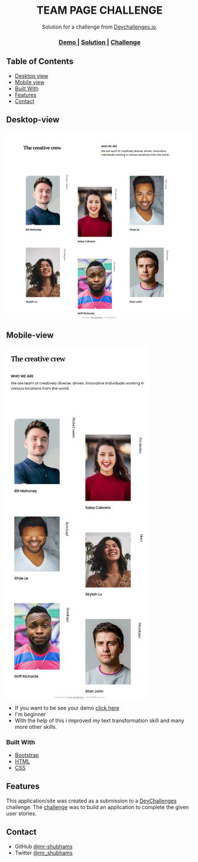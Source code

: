 <!-- Please update value in the {}  -->

<h1 align="center">TEAM PAGE CHALLENGE</h1>

<div align="center">
   Solution for a challenge from  <a href="http://devchallenges.io" target="_blank">Devchallenges.io</a>.
</div>

<div align="center">
  <h3>
    <a href="https://https://mr-shubhams.github.io/team_page_challenge/team_page_challenge.html">
      Demo
    </a>
    <span> | </span>
    <a href="https://https://github.com/mr-shubhams/team_page_challenge">
      Solution
    </a>
    <span> | </span>
    <a href="https://devchallenges.io/challenges/hhmesazsqgKXrTkYkt0U">
      Challenge
    </a>
  </h3>
</div>

<!-- TABLE OF CONTENTS -->

## Table of Contents

- [Desktop view](#desktop-view)
- [Mobile view](#mobile-view)
- [Built With](#built-with)
- [Features](#features)
- [Contact](#contact)

<!-- OVERVIEW -->

## Desktop-view

![screenshot](./assets/img/d.png)

## Mobile-view

![screenshot](./assets/img/m.png)

- If you want to be see your demo <a href="https://github.com/mr-shubhams/team_page_challenge">click here</a>
- I'm beginner
- With the help of this i improved my text transformation skill and many more other skills.


### Built With

<!-- This section should list any major frameworks that you built your project using. Here are a few examples.-->

- [Bootstrap](https://bootstrap.com/)
- [HTML](https://html.com/)
- [CSS](https://css.com/)

## Features

<!-- List the features of your application or follow the template. Don't share the figma file here :) -->

This application/site was created as a submission to a [DevChallenges](https://devchallenges.io/challenges) challenge. The [challenge](https://devchallenges.io/challenges/wBunSb7FPrIepJZAg0sY) was to build an application to complete the given user stories.



## Contact

- GitHub [@mr-shubhams](https://github.com/mr-shubhams)
- Twitter [@mr_shubhams](https://twitter.com/mr_shubhams)
